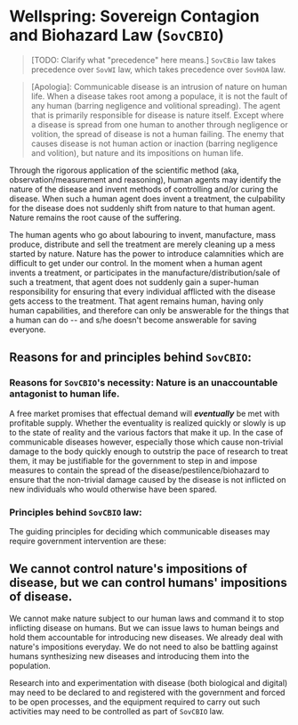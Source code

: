 # Wellspring: Sovereign Contagion and Biohazard Law (`SovCBIO`)

> [TODO: Clarify what "precedence" here means.]
`SovCBio` law takes precedence over `SovWI` law, which takes precedence over `SovHOA` law.

> [Apologia]: Communicable disease is an intrusion of nature on human life. When a disease takes root among a populace, it is not the fault of any human (barring negligence and volitional spreading). The agent that is primarily responsible for disease is nature itself. Except where a disease is spread from one human to another through negligence or volition, the spread of disease is not a human failing. The enemy that causes disease is not human action or inaction (barring negligence and volition), but nature and its impositions on human life.

Through the rigorous application of the scientific method (aka, observation/measurement and reasoning), human agents may identify the nature of the disease and invent methods of controlling and/or curing the disease. When such a human agent does invent a treatment, the culpability for the disease does not suddenly shift from nature to that human agent. Nature remains the root cause of the suffering.

The human agents who go about labouring to invent, manufacture, mass produce, distribute and sell the treatment are merely cleaning up a mess started by nature. Nature has the power to introduce calamnities which are difficult to get under our control. In the moment when a human agent invents a treatment, or participates in the manufacture/distribution/sale of such a treatment, that agent does not suddenly gain a super-human responsibility for ensuring that every individual afflicted with the disease gets access to the treatment. That agent remains human, having only human capabilities, and therefore can only be answerable for the things that a human can do -- and s/he doesn't become answerable for saving everyone.

## Reasons for and principles behind `SovCBIO`:

### Reasons for `SovCBIO`'s necessity: Nature is an unaccountable antagonist to human life.

A free market promises that effectual demand will ***eventually*** be met with profitable supply. Whether the eventuality is realized quickly or slowly is up to the state of reality and the various factors that make it up. In the case of communicable diseases however, especially those which cause non-trivial damage to the body quickly enough to outstrip the pace of research to treat them, it may be justifiable for the government to step in and impose measures to contain the spread of the disease/pestilence/biohazard to ensure that the non-trivial damage caused by the disease is not inflicted on new individuals who would otherwise have been spared.

### Principles behind `SovCBIO` law:

The guiding principles for deciding which communicable diseases may require government intervention are these:

## We cannot control nature's impositions of disease, but we can control humans' impositions of disease.

We cannot make nature subject to our human laws and command it to stop inflicting disease on humans. But we can issue laws to human beings and hold them accountable for introducing new diseases. We already deal with nature's impositions everyday. We do not need to also be battling against humans synthesizing new diseases and introducing them into the population.

Research into and experimentation with disease (both biological and digital) may need to be declared to and registered with the government and forced to be open processes, and the equipment required to carry out such activities may need to be controlled as part of `SovCBIO` law.
